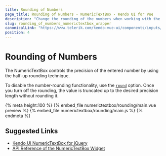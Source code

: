 ```yaml
---
title: Rounding of Numbers
page_title: Rounding of Numbers - NumericTextBox - Kendo UI for Vue
description: "Change the rounding of the numbers when working with the Kendo UI NumericTextBox wrapper for Vue."
slug: rounding_of_numbers_numerictextbox_wrapper
canonicalLink: "https://www.telerik.com/kendo-vue-ui/components/inputs/numerictextbox/custom-parse-format/"
position: 4
---
```


<div><WrapperBanner link="/kendo-vue-ui/components/inputs/numerictextbox/custom-parse-format"></WrapperBanner></div>    

# Rounding of Numbers

The NumericTextBox controls the precision of the entered number by using the half-up rounding technique.

To disable the number-rounding functionality, use the [`round`](https://docs.telerik.com/kendo-ui/api/javascript/ui/numerictextbox#configuration-round) option. Once you turn off the rounding, the value is truncated up to the desired precision length without rounding it.

{% meta height:100 %}
{% embed_file numerictextbox/rounding/main.vue preview %}
{% embed_file numerictextbox/rounding/main.js %}
{% endmeta %}

## Suggested Links

* [Kendo UI NumericTextBox for jQuery](https://docs.telerik.com/kendo-ui/controls/editors/numerictextbox/overview)
* [API Reference of the NumericTextBox Widget](https://docs.telerik.com/kendo-ui/api/javascript/ui/numerictextbox)
